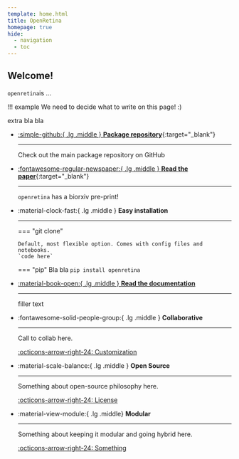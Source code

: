 ```yaml
---
template: home.html
title: OpenRetina
homepage: true
hide:
  - navigation
  - toc
---
```

## Welcome!

`openretina`is ...

!!! example
    We need to decide what to write on this page! :)

extra bla bla


<div class="grid cards" markdown>


-  [:simple-github:{ .lg .middle } __Package repository__](https://github.com/open-retina/open-retina/){:target="_blank"}

    ---

    Check out the main package repository on GitHub


-   [:fontawesome-regular-newspaper:{ .lg .middle } __Read the paper__](https://www.biorxiv.org/content/10.1101/2025.03.07.642012v1){:target="_blank"}

    ---

    `openretina` has a biorxiv pre-print!


-   :material-clock-fast:{ .lg .middle } __Easy installation__

    ---
    === "git clone"

        Default, most flexible option. Comes with config files and notebooks.
        `code here`

    === "pip"
        Bla bla
        `pip install openretina`


-   [:material-book-open:{ .lg .middle } __Read the documentation__](/package_docs)

    ---

    filler text

-   :fontawesome-solid-people-group:{ .lg .middle } __Collaborative__

    ---

    Call to collab here.

    [:octicons-arrow-right-24: Customization](#)

-   :material-scale-balance:{ .lg .middle } __Open Source__

    ---

    Something about open-source philosophy here.

    [:octicons-arrow-right-24: License](#)

-   :material-view-module:{ .lg .middle} __Modular__
  
    ---

    Something about keeping it modular and going hybrid here.
    
    [:octicons-arrow-right-24: Something](#)

</div>
